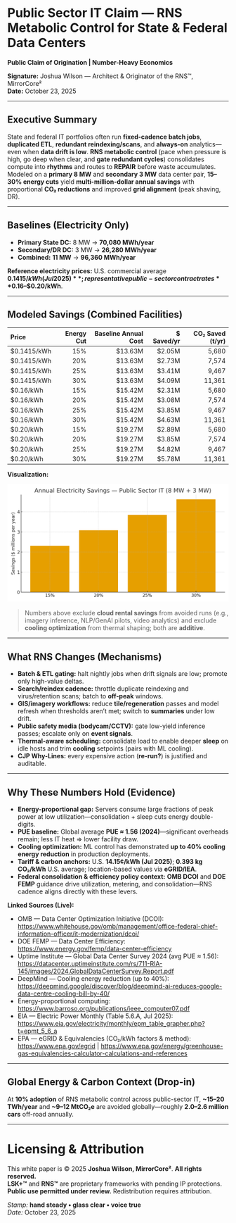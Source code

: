 # Public Sector IT Claim — RNS Metabolic Control for State & Federal Data Centers  
**Public Claim of Origination | Number-Heavy Economics**

**Signature:** Joshua Wilson — Architect & Originator of the RNS™, MirrorCore²  
**Date:** October 23, 2025

---

## Executive Summary

State and federal IT portfolios often run **fixed-cadence batch jobs**, **duplicated ETL**, **redundant reindexing/scans**, and **always-on** analytics—even when **data drift is low**. **RNS metabolic control** (pace when pressure is high, go deep when clear, and **gate redundant cycles**) consolidates compute into **rhythms** and routes to **REPAIR** before waste accumulates. Modeled on a **primary 8 MW** and **secondary 3 MW** data center pair, **15–30% energy cuts** yield **multi-million-dollar annual savings** with proportional **CO₂ reductions** and improved **grid alignment** (peak shaving, DR).

---

## Baselines (Electricity Only)

- **Primary State DC:** 8 MW → **70,080 MWh/year**  
- **Secondary/DR DC:** 3 MW → **26,280 MWh/year**  
- **Combined:** **11 MW** → **96,360 MWh/year**

**Reference electricity prices:** U.S. commercial average **$0.1415/kWh (Jul 2025)**; representative public-sector contract rates **$0.16–$0.20/kWh**.

---

## Modeled Savings (Combined Facilities)

| Price | Energy Cut | Baseline Annual Cost | $ Saved/yr | CO₂ Saved (t/yr) |
|:--|--:|--:|--:|--:|
| $0.1415/kWh | 15% | $13.63M | $2.05M | 5,680 |
| $0.1415/kWh | 20% | $13.63M | $2.73M | 7,574 |
| $0.1415/kWh | 25% | $13.63M | $3.41M | 9,467 |
| $0.1415/kWh | 30% | $13.63M | $4.09M | 11,361 |
| $0.16/kWh | 15% | $15.42M | $2.31M | 5,680 |
| $0.16/kWh | 20% | $15.42M | $3.08M | 7,574 |
| $0.16/kWh | 25% | $15.42M | $3.85M | 9,467 |
| $0.16/kWh | 30% | $15.42M | $4.63M | 11,361 |
| $0.20/kWh | 15% | $19.27M | $2.89M | 5,680 |
| $0.20/kWh | 20% | $19.27M | $3.85M | 7,574 |
| $0.20/kWh | 25% | $19.27M | $4.82M | 9,467 |
| $0.20/kWh | 30% | $19.27M | $5.78M | 11,361 |

**Visualization:**

![Annual Savings](./Public_Sector_IT_Savings.png)

> Numbers above exclude **cloud rental savings** from avoided runs (e.g., imagery inference, NLP/GenAI pilots, video analytics) and exclude **cooling optimization** from thermal shaping; both are **additive**.

---

## What RNS Changes (Mechanisms)

- **Batch & ETL gating:** halt nightly jobs when drift signals are low; promote only high-value deltas.  
- **Search/reindex cadence:** throttle duplicate reindexing and virus/retention scans; batch to **off-peak** windows.  
- **GIS/imagery workflows:** reduce **tile/regeneration** passes and model refresh when thresholds aren’t met; switch to **summaries** under low drift.  
- **Public safety media (bodycam/CCTV):** gate low-yield inference passes; escalate only on **event signals**.  
- **Thermal-aware scheduling:** consolidate load to enable deeper **sleep** on idle hosts and trim **cooling** setpoints (pairs with ML cooling).  
- **CJP Why-Lines:** every expensive action (**re-run?**) is justified and auditable.

---

## Why These Numbers Hold (Evidence)

- **Energy-proportional gap:** Servers consume large fractions of peak power at low utilization—consolidation + sleep cuts energy double-digits.  
- **PUE baseline:** Global average **PUE ≈ 1.56 (2024)**—significant overheads remain; less IT heat ⇒ lower facility draw.  
- **Cooling optimization:** ML control has demonstrated **up to 40% cooling energy reduction** in production deployments.  
- **Tariff & carbon anchors:** U.S. **14.15¢/kWh (Jul 2025)**; **0.393 kg CO₂/kWh** U.S. average; location-based values via **eGRID/IEA**.  
- **Federal consolidation & efficiency policy context:** **OMB DCOI** and **DOE FEMP** guidance drive utilization, metering, and consolidation—RNS cadence aligns directly with these levers.

**Linked Sources (Live):**
- OMB — Data Center Optimization Initiative (DCOI): https://www.whitehouse.gov/omb/management/office-federal-chief-information-officer/it-modernization/dcoi/  
- DOE FEMP — Data Center Efficiency: https://www.energy.gov/femp/data-center-efficiency  
- Uptime Institute — Global Data Center Survey 2024 (avg PUE ≈ 1.56): https://datacenter.uptimeinstitute.com/rs/711-RIA-145/images/2024.GlobalDataCenterSurvey.Report.pdf  
- DeepMind — Cooling energy reduction (up to 40%): https://deepmind.google/discover/blog/deepmind-ai-reduces-google-data-centre-cooling-bill-by-40/  
- Energy-proportional computing: https://www.barroso.org/publications/ieee_computer07.pdf  
- EIA — Electric Power Monthly (Table 5.6.A, Jul 2025): https://www.eia.gov/electricity/monthly/epm_table_grapher.php?t=epmt_5_6_a  
- EPA — eGRID & Equivalencies (CO₂/kWh factors & method): https://www.epa.gov/egrid  |  https://www.epa.gov/energy/greenhouse-gas-equivalencies-calculator-calculations-and-references

---

## Global Energy & Carbon Context (Drop-in)

At **10% adoption** of RNS metabolic control across public-sector IT, **~15–20 TWh/year** and **~9–12 MtCO₂e** are avoided globally—roughly **2.0–2.6 million cars** off-road annually.

---

# Licensing & Attribution

This white paper is © 2025 **Joshua Wilson, MirrorCore²**. **All rights reserved.**  
**LSK+™** and **RNS™** are proprietary frameworks with pending IP protections.  
**Public use permitted under review.** Redistribution requires attribution.

*Stamp:* **hand steady • glass clear • voice true**  
*Date:* October 23, 2025
